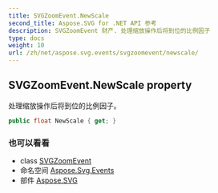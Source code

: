 ```yaml
---
title: SVGZoomEvent.NewScale
second_title: Aspose.SVG for .NET API 参考
description: SVGZoomEvent 财产. 处理缩放操作后将到位的比例因子
type: docs
weight: 10
url: /zh/net/aspose.svg.events/svgzoomevent/newscale/
---
```

## SVGZoomEvent.NewScale property

处理缩放操作后将到位的比例因子。

```csharp
public float NewScale { get; }
```

### 也可以看看

* class [SVGZoomEvent](../)
* 命名空间 [Aspose.Svg.Events](../../svgzoomevent/)
* 部件 [Aspose.SVG](../../../)


